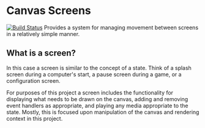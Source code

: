 # Canvas Screens
[![Build Status](https://travis-ci.org/Matt5sean3/canvas-screens.svg?branch=master)](https://travis-ci.org/Matt5sean3/canvas-screens)
Provides a system for managing movement between screens in a relatively simple manner.

## What is a screen?
In this case a screen is similar to the concept of a state. Think of a splash screen during a computer's start, a pause screen during a game, or a configuration screen.

For purposes of this project a screen includes the functionality for displaying what needs to be drawn on the canvas, adding and removing event handlers as appropriate, and playing any media appropriate to the state. Mostly, this is focused upon manipulation of the canvas and rendering context in this project.

